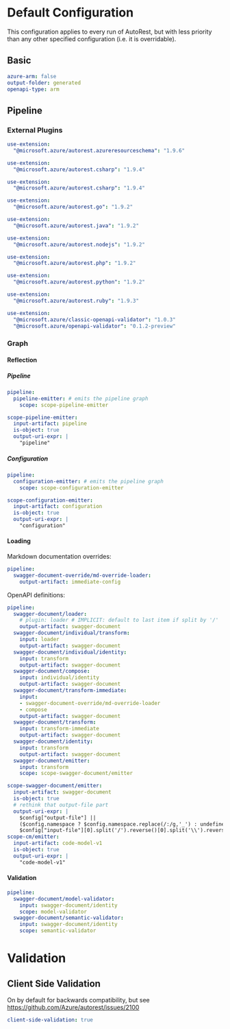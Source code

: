 # Default Configuration

This configuration applies to every run of AutoRest, but with less priority than any other specified configuration (i.e. it is overridable).

## Basic

``` yaml
azure-arm: false
output-folder: generated
openapi-type: arm
```

## Pipeline

### External Plugins

``` yaml $(azureresourceschema)
use-extension:
  "@microsoft.azure/autorest.azureresourceschema": "1.9.6"
```

``` yaml $(csharp)
use-extension:
  "@microsoft.azure/autorest.csharp": "1.9.4"
```

``` yaml $(jsonrpcclient)
use-extension:
  "@microsoft.azure/autorest.csharp": "1.9.4"
```

``` yaml $(go)
use-extension:
  "@microsoft.azure/autorest.go": "1.9.2"
```

``` yaml $(java)
use-extension:
  "@microsoft.azure/autorest.java": "1.9.2"
```

``` yaml $(nodejs)
use-extension:
  "@microsoft.azure/autorest.nodejs": "1.9.2"
```

``` yaml $(php)
use-extension:
  "@microsoft.azure/autorest.php": "1.9.2"
```

``` yaml $(python)
use-extension:
  "@microsoft.azure/autorest.python": "1.9.2"
```

``` yaml $(ruby)
use-extension:
  "@microsoft.azure/autorest.ruby": "1.9.3"
```

``` yaml $(azure-validator)
use-extension:
  "@microsoft.azure/classic-openapi-validator": "1.0.3"
  "@microsoft.azure/openapi-validator": "0.1.2-preview"
```    

### Graph

#### Reflection

##### Pipeline

``` yaml
pipeline:
  pipeline-emitter: # emits the pipeline graph
    scope: scope-pipeline-emitter

scope-pipeline-emitter:
  input-artifact: pipeline
  is-object: true
  output-uri-expr: |
    "pipeline"
```

##### Configuration

``` yaml
pipeline:
  configuration-emitter: # emits the pipeline graph
    scope: scope-configuration-emitter

scope-configuration-emitter:
  input-artifact: configuration
  is-object: true
  output-uri-expr: |
    "configuration"
```

#### Loading

Markdown documentation overrides:

``` yaml
pipeline:
  swagger-document-override/md-override-loader:
    output-artifact: immediate-config
```

OpenAPI definitions:

``` yaml
pipeline:
  swagger-document/loader:
    # plugin: loader # IMPLICIT: default to last item if split by '/'
    output-artifact: swagger-document
  swagger-document/individual/transform:
    input: loader
    output-artifact: swagger-document
  swagger-document/individual/identity:
    input: transform
    output-artifact: swagger-document
  swagger-document/compose:
    input: individual/identity
    output-artifact: swagger-document
  swagger-document/transform-immediate:
    input:
    - swagger-document-override/md-override-loader
    - compose
    output-artifact: swagger-document
  swagger-document/transform:
    input: transform-immediate
    output-artifact: swagger-document
  swagger-document/identity:
    input: transform
    output-artifact: swagger-document
  swagger-document/emitter:
    input: transform
    scope: scope-swagger-document/emitter

scope-swagger-document/emitter:
  input-artifact: swagger-document
  is-object: true
  # rethink that output-file part
  output-uri-expr: |
    $config["output-file"] || 
    ($config.namespace ? $config.namespace.replace(/:/g,'_') : undefined) || 
    $config["input-file"][0].split('/').reverse()[0].split('\\').reverse()[0].replace(/\.json$/, "")
scope-cm/emitter:
  input-artifact: code-model-v1
  is-object: true
  output-uri-expr: |
    "code-model-v1"
```

#### Validation

``` yaml
pipeline:
  swagger-document/model-validator:
    input: swagger-document/identity
    scope: model-validator
  swagger-document/semantic-validator:
    input: swagger-document/identity
    scope: semantic-validator
```

# Validation

## Client Side Validation

On by default for backwards compatibility, but see https://github.com/Azure/autorest/issues/2100

``` yaml
client-side-validation: true
```
